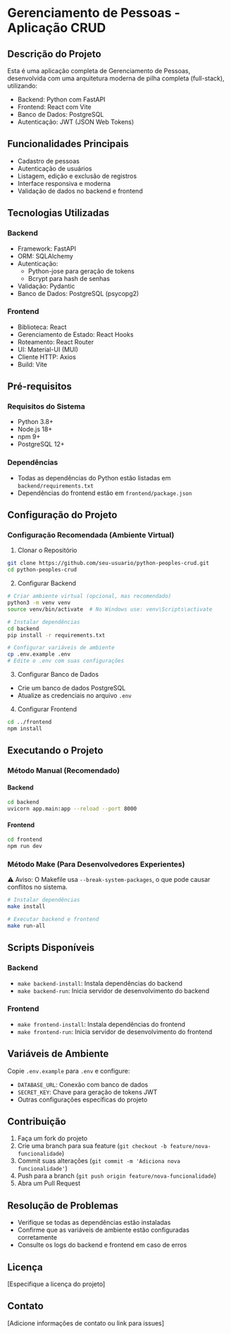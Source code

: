 # Gerenciamento de Pessoas - Aplicação CRUD

## Descrição do Projeto

Esta é uma aplicação completa de Gerenciamento de Pessoas, desenvolvida com uma arquitetura moderna de pilha completa (full-stack), utilizando:
- Backend: Python com FastAPI
- Frontend: React com Vite
- Banco de Dados: PostgreSQL
- Autenticação: JWT (JSON Web Tokens)

## Funcionalidades Principais

- Cadastro de pessoas
- Autenticação de usuários
- Listagem, edição e exclusão de registros
- Interface responsiva e moderna
- Validação de dados no backend e frontend

## Tecnologias Utilizadas

### Backend
- Framework: FastAPI
- ORM: SQLAlchemy
- Autenticação: 
  - Python-jose para geração de tokens
  - Bcrypt para hash de senhas
- Validação: Pydantic
- Banco de Dados: PostgreSQL (psycopg2)

### Frontend
- Biblioteca: React
- Gerenciamento de Estado: React Hooks
- Roteamento: React Router
- UI: Material-UI (MUI)
- Cliente HTTP: Axios
- Build: Vite

## Pré-requisitos

### Requisitos do Sistema
- Python 3.8+
- Node.js 18+
- npm 9+
- PostgreSQL 12+

### Dependências
- Todas as dependências do Python estão listadas em `backend/requirements.txt`
- Dependências do frontend estão em `frontend/package.json`

## Configuração do Projeto

### Configuração Recomendada (Ambiente Virtual)

1. Clonar o Repositório
```bash
git clone https://github.com/seu-usuario/python-peoples-crud.git
cd python-peoples-crud
```

2. Configurar Backend
```bash
# Criar ambiente virtual (opcional, mas recomendado)
python3 -m venv venv
source venv/bin/activate  # No Windows use: venv\Scripts\activate

# Instalar dependências
cd backend
pip install -r requirements.txt

# Configurar variáveis de ambiente
cp .env.example .env
# Edite o .env com suas configurações
```

3. Configurar Banco de Dados
- Crie um banco de dados PostgreSQL
- Atualize as credenciais no arquivo `.env`

4. Configurar Frontend
```bash
cd ../frontend
npm install
```

## Executando o Projeto

### Método Manual (Recomendado)

#### Backend
```bash
cd backend
uvicorn app.main:app --reload --port 8000
```

#### Frontend
```bash
cd frontend
npm run dev
```

### Método Make (Para Desenvolvedores Experientes)

⚠️ Aviso: O Makefile usa `--break-system-packages`, o que pode causar conflitos no sistema.

```bash
# Instalar dependências
make install

# Executar backend e frontend
make run-all
```

## Scripts Disponíveis

### Backend
- `make backend-install`: Instala dependências do backend
- `make backend-run`: Inicia servidor de desenvolvimento do backend

### Frontend
- `make frontend-install`: Instala dependências do frontend
- `make frontend-run`: Inicia servidor de desenvolvimento do frontend

## Variáveis de Ambiente

Copie `.env.example` para `.env` e configure:
- `DATABASE_URL`: Conexão com banco de dados
- `SECRET_KEY`: Chave para geração de tokens JWT
- Outras configurações específicas do projeto

## Contribuição

1. Faça um fork do projeto
2. Crie uma branch para sua feature (`git checkout -b feature/nova-funcionalidade`)
3. Commit suas alterações (`git commit -m 'Adiciona nova funcionalidade'`)
4. Push para a branch (`git push origin feature/nova-funcionalidade`)
5. Abra um Pull Request

## Resolução de Problemas

- Verifique se todas as dependências estão instaladas
- Confirme que as variáveis de ambiente estão configuradas corretamente
- Consulte os logs do backend e frontend em caso de erros

## Licença

[Especifique a licença do projeto]

## Contato

[Adicione informações de contato ou link para issues]
